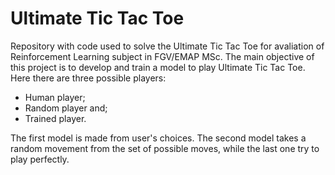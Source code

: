 # Ultimate Tic Tac Toe

Repository with code used to solve the Ultimate Tic Tac Toe for avaliation of Reinforcement Learning subject in FGV/EMAP MSc. The main objective of this project is to develop and train a model to play Ultimate Tic Tac Toe. Here there are three possible players:
- Human player;
- Random player and;
- Trained player.

The first model is made from user's choices. The second model takes a random movement from the set of possible moves, while the last one try to play perfectly.